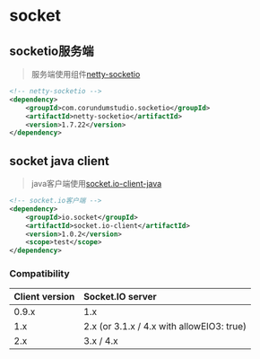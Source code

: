 # socket

## socketio服务端
> 服务端使用组件[netty-socketio](https://github.com/mrniko/netty-socketio)

```xml
<!-- netty-socketio -->
<dependency>
    <groupId>com.corundumstudio.socketio</groupId>
    <artifactId>netty-socketio</artifactId>
    <version>1.7.22</version>
</dependency>
```

## socket java client
> java客户端使用[socket.io-client-java](https://github.com/socketio/socket.io-client-java)


```xml
<!-- socket.io客户端 -->
<dependency>
    <groupId>io.socket</groupId>
    <artifactId>socket.io-client</artifactId>
    <version>1.0.2</version>
    <scope>test</scope>
</dependency>
```

### Compatibility
| Client version | Socket.IO server |
| :--- | :--- |
| 0.9.x | 1.x |
| 1.x | 2.x (or 3.1.x / 4.x with allowEIO3: true) |
| 2.x | 3.x / 4.x |


